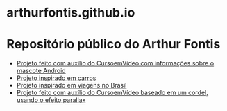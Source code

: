 # arthurfontis.github.io
<h1>Repositório público do Arthur Fontis</h1>
<p>
    <ul>
        <li><a href="https://arthurfontis.github.io/site-android/" target="_blank">Projeto feito com auxílio do CursoemVídeo com informações sobre o  mascote Android</a></li>
        <li><a href="https://arthurfontis.github.io/carros/" target="_blank">Projeto inspirado em carros</a></li>
        <li><a href="https://arthurfontis.github.io/site-viagens/" target="_blank">Projeto inspirado em viagens no Brasil</a></li>
        <li><a href="https://arthurfontis.github.io/projeto-cordel/" target="_blank">Projeto feito com auxílio do CursoemVídeo baseado em um cordel, usando o efeito parallax </a></li>
    </ul>
</p>

